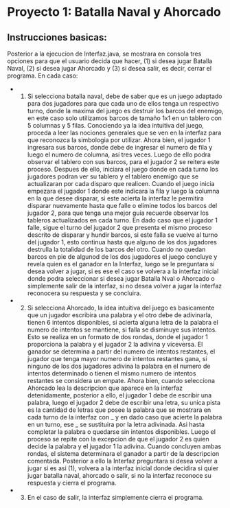 # Proyecto 1: Batalla Naval y Ahorcado
## Instrucciones basicas:
Posterior a la ejecucion de Interfaz.java, se mostrara en consola tres opciones para que el usuario decida que hacer, (1) si desea jugar Batalla Naval, (2) si desea jugar Ahorcado y (3) si desea salir, es decir, cerrar el programa. En cada caso:
- 1. Si selecciona batalla naval, debe de saber que es un juego adaptado para dos jugadores para que cada uno de ellos tenga un respectivo turno, donde la maxima del juego es destruir los barcos del enemigo, en este caso solo utilizamos barcos de tamaño 1x1 en un tablero con 5 columnas y 5 filas. Conociendo ya la idea intuitiva del juego, proceda a leer las nociones generales que se ven en la interfaz para que reconozca la simbologia por utilizar. Ahora bien, el jugador 1 ingresara sus barcos, donde debe de ingresar el numero de fila y luego el numero de columna, así tres veces. Luego de ello podra observar el tablero con sus barcos, para el jugador 2 se reitera este proceso. Despues de ello, iniciara el juego donde en cada turno los jugadores podran ver su tablero y el tablero enemigo que se actualizaran por cada disparo que realicen. Cuando el juego inicia empezara el jugador 1 donde este indicara la fila y luego la columna en la que desee disparar, si este acierta la interfaz le permitira disparar nuevamente hasta que falle o elimine todos los barcos del jugador 2, para que tenga una mejor guia recuerde observar los tableros actualizados en cada turno. En dado caso que el jugador 1 falle, sigue el turno del jugador 2 que presenta el mismo proceso descrito de disparar y hundir barcos, si este falla se vuelve al turno del jugador 1, esto continua hasta que alguno de los dos jugadores destrulla la totalidad de los barcos del otro. Cuando no quedan barcos en pie de algunod de los dos jugadores el juego concluye y revela quien es el ganador en la Interfaz, luego se le preguntara si desea volver a jugar, si es ese el caso se volvera a la interfaz inicial donde podra seleccionar si desea jugar Batalla Nval o Ahorcado o simplemente salir de la interfaz, si no desea volver a jugar la interfaz reconocera su respuesta y se concluira. 
- 2. Si selecciona Ahorcado, la idea intuitiva del juego es basicamente que un jugador escribira una palabra y el otro debe de adivinarla, tienen 6 intentos disponibles, si acierta alguna letra de la palabra el numero de intentos se mantiene, si falla se disminuye sus intentos. Esto se realiza en un formato de dos rondas, donde el jugador 1 proporciona la palabra y el jugador 2 la adivina y viceversa. El ganador se determina a partir del numero de intentos restantes, el jugador que tenga mayor numero de intentos restantes gana, si ninguno de los dos jugadores adivina la palabra en el numero de intentos determinado o tienen el mismo numero de intentos restantes se considera un empate. Ahora bien, cuando selecciona Ahorcado lea la descripcion que aparece en la interfaz detenidamente, posterior a ello, el jugador 1 debe de escribir una palabra, luego el jugador 2 debe de escribir una letra, su unica pista es la cantidad de letras que posee la palabra que se mostrara en cada turno de la interfaz con _ y en dado caso que acierte la palabra en un turno, ese _ se sustituira por la letra adivinada. Asi hasta completar la palabra o quedarse sin intentos disponibles. Luego el proceso se repite con la excepcion de que el jugador 2 es quien decide la palabra y el jugador 1 la adivina. Cuando concluyen ambas rondas, el sistema determinara el ganador a partir de la descripcion comentada. Posterior a ello la Interfaz preguntara si desea volver a jugar si es asi (1), volvera a la interfaz inicial donde decidira si quier jugar batalla naval, ahorcado o salir, si no la interfaz reconoce su respuesta y cierra el programa. 
- 3. En el caso de salir, la interfaz simplemente cierra el programa.